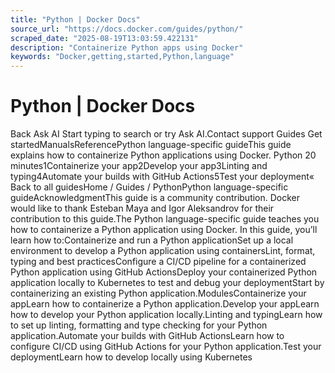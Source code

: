 ```yaml
---
title: "Python | Docker Docs"
source_url: "https://docs.docker.com/guides/python/"
scraped_date: "2025-08-19T13:03:59.422131"
description: "Containerize Python apps using Docker"
keywords: "Docker,getting,started,Python,language"
---
```

# Python | Docker Docs

Back Ask AI Start typing to search or try Ask AI.Contact support Guides Get startedManualsReferencePython language-specific guideThis guide explains how to containerize Python applications using Docker. Python 20 minutes1Containerize your app2Develop your app3Linting and typing4Automate your builds with GitHub Actions5Test your deployment« Back to all guidesHome / Guides / PythonPython language-specific guideAcknowledgmentThis guide is a community contribution. Docker would like to thank Esteban Maya and Igor Aleksandrov for their contribution to this guide.The Python language-specific guide teaches you how to containerize a Python application using Docker. In this guide, you’ll learn how to:Containerize and run a Python applicationSet up a local environment to develop a Python application using containersLint, format, typing and best practicesConfigure a CI/CD pipeline for a containerized Python application using GitHub ActionsDeploy your containerized Python application locally to Kubernetes to test and debug your deploymentStart by containerizing an existing Python application.ModulesContainerize your appLearn how to containerize a Python application.Develop your appLearn how to develop your Python application locally.Linting and typingLearn how to set up linting, formatting and type checking for your Python application.Automate your builds with GitHub ActionsLearn how to configure CI/CD using GitHub Actions for your Python application.Test your deploymentLearn how to develop locally using Kubernetes